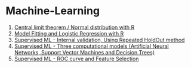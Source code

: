 # Machine-Learning
1) [Central limit theorem / Normal distribution with R](https://cdn.rawgit.com/fakhraddinJ/Machine-Learning/c70a4ac5/Central%20limit%20theorem/Central_limit_theorem_and_Normal_distribution.html)
2) [Model Fitting and Logistic Regression with R](https://cdn.rawgit.com/fakhraddinJ/Machine-Learning/3953964c/Model%20Fitting%20-%20Logistic%20Regression/Model_Fitting_%26_Logistic_Regression.html)
3) [Supervised ML - Internal validation, Using Repeated HoldOut method](https://cdn.rawgit.com/fakhraddinJ/Machine-Learning/50e73f61/Supervised%20ML_Internal%20validation/Actividad_3-Internal_Validation.html)
4) [Supervised ML - Three computational models (Artificial Neural Networks, Support Vector Machines and Decision Trees)](https://cdn.rawgit.com/fakhraddinJ/Machine-Learning/387de517/Supervised%20ML%20-%20Computational%20models%20(ANN%2C%20SVM%2C%20DT)/Actividad_4-Computational_models.html)
5) [Supervised ML - ROC curve and Feature Selection](https://cdn.rawgit.com/fakhraddinJ/Machine-Learning/7de5a94f/Supervised_ML-ROC_curve_and_Feature_Selection/Actividad_5_ROC_curve_and_Feature_Selection.html)
